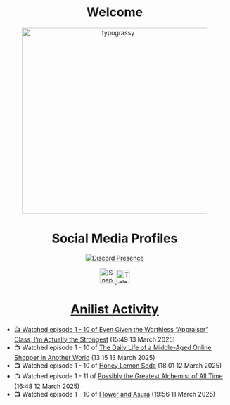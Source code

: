 <div align="center">

# Welcome
<a href="https://github.com/kawarimidoll/typograssy">
    <img alt="typograssy" src="https://typograssy.deno.dev/api?text=%E3%82%88%E3%81%86%E3%81%93%E3%81%9D%E3%81%BF%E3%81%AA%E3%81%95%E3%82%93%20-%20Sheby--&&l0=none&l1=82d9d0&l2=027353&l3=038c4c&l4=01402e&bg=none&frame=none&speed=100&comment=" width="421.99">
</a>

</div>

<div align="center">

# Social Media Profiles

[![Discord Presence](https://lanyard.cnrad.dev/api/612532963938271232)](https://discord.com/users/612532963938271232)


<a href="https://www.snapchat.com/add/a.sheby" title="Snapchat Profile">
    <img src="https://www.freepnglogos.com/uploads/snapchat-logo-png-0.png" width="35" alt="Snapchat Logo" />


<a href="https://t.me/ASheby" title="Telegram Profile">
    <img src="https://www.freepnglogos.com/uploads/telegram-logo-png-0.png" width="30" alt="Telegram Logo" />


</div>

<div align="center">

# Anilist Activity

</div>

<!-- ANILIST_ACTIVITY:start -->

-   📺 Watched episode 1 - 10 of [Even Given the Worthless “Appraiser” Class, I’m Actually the Strongest](https://anilist.co/anime/178548) (15:49 13 March 2025)
-   📺 Watched episode 1 - 10 of [The Daily Life of a Middle-Aged Online Shopper in Another World](https://anilist.co/anime/180292) (13:15 13 March 2025)
-   📺 Watched episode 1 - 10 of [Honey Lemon Soda](https://anilist.co/anime/175443) (18:01 12 March 2025)
-   📺 Watched episode 1 - 11 of [Possibly the Greatest Alchemist of All Time](https://anilist.co/anime/177506) (16:48 12 March 2025)
-   📺 Watched episode 1 - 10 of [Flower and Asura](https://anilist.co/anime/178022) (19:56 11 March 2025)

<!-- ANILIST_ACTIVITY:end -->
